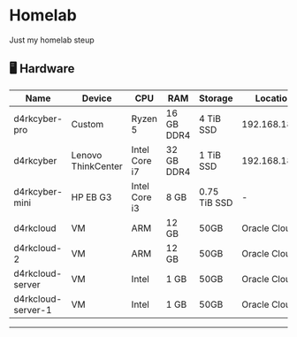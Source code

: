# Homelab
Just my homelab steup


## 🖥️ Hardware

| Name   | Device                    | CPU             | RAM            | Storage    |  Location    |
|--------|---------------------------|-----------------|----------------|------------|--------------|
| d4rkcyber-pro | Custom | Ryzen 5 | 16 GB DDR4  | 4 TiB SSD | 192.168.18.81 |
| d4rkcyber   |Lenovo ThinkCenter | Intel Core i7 | 32 GB DDR4  | 1 TiB SSD | 192.168.18.29 |
| d4rkcyber-mini | HP EB G3 | Intel Core i3 | 8 GB  | 0.75 TiB SSD | - |
| d4rkcloud | VM    | ARM     | 12 GB     | 50GB | Oracle Cloud |
| d4rkcloud-2 | VM    | ARM     | 12 GB     | 50GB | Oracle Cloud |
| d4rkcloud-server | VM    | Intel     | 1 GB      | 50GB | Oracle Cloud |
| d4rkcloud-server-1 | VM    | Intel     | 1 GB      | 50GB | Oracle Cloud | 

--- 
